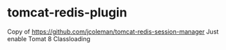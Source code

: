 # tomcat-redis-plugin

Copy of https://github.com/jcoleman/tomcat-redis-session-manager Just enable Tomat 8 Classloading
